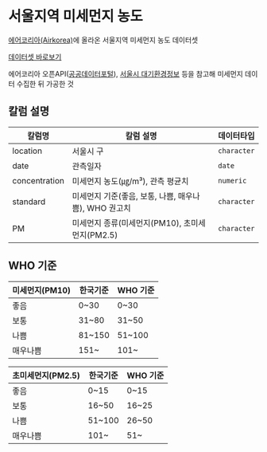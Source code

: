 
<!-- README.md is generated from README.Rmd. Please edit that file -->

# 서울지역 미세먼지 농도 
 
[에어코리아(Airkorea)](https://www.airkorea.or.kr)에 올라온 서울지역 미세먼지 농도 데이터셋

[데이터셋 바로보기](https://raw.githubusercontent.com/taltal-ddj/taltal/master/taltal_raw/concentration_of_fine_dust/mise.csv)

에어코리아 오픈API([공공데이터포털](https://www.data.go.kr)), [서울시 대기환경정보](http://cleanair.seoul.go.kr/main.htm) 등을 참고해 미세먼지 데이터 수집한 뒤 가공한 것

## 칼럼 설명

| 칼럼명            | 칼럼 설명                  | 데이터타입     |
| --------------- | ------------------------- | ----------- |
| location        | 서울시 구                    | `character` |
| date            | 관측일자                     | `date` |
| concentration   | 미세먼지 농도(㎍/m³), 관측 평균치 | `numeric` |
| standard        | 미세먼지 기준(좋음, 보통, 나쁨, 매우나쁨), WHO 권고치 | `character` |
| PM              | 미세먼지 종류(미세먼지(PM10), 초미세먼지(PM2.5) | `character` |

## WHO 기준

| 미세먼지(PM10)     | 한국기준               | WHO 기준     |
| --------------- | ------------------------- | ----------- |
| 좋음             | 0~30                      | 0~30 |
| 보통             | 31~80                     | 31~50 |
| 나쁨             | 81~150                    | 51~100 |
| 매우나쁨           | 151~                     | 101~|

| 초미세먼지(PM2.5)  | 한국기준              | WHO 기준     |
| --------------- | ------------------------- | ----------- |
| 좋음             | 0~15                      | 0~15 |
| 보통             | 16~50                     | 16~25 |
| 나쁨             | 51~100                    | 26~50 |
| 매우나쁨           | 101~                     | 51~ |
